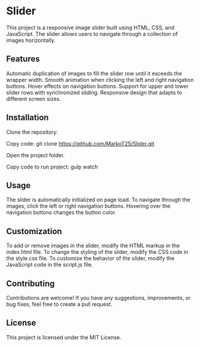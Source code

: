 
# Slider

This project is a responsive image slider built using HTML, CSS, and JavaScript. The slider allows users to navigate through a collection of images horizontally.

## Features

Automatic duplication of images to fill the slider row until it exceeds the wrapper width.
Smooth animation when clicking the left and right navigation buttons.
Hover effects on navigation buttons.
Support for upper and lower slider rows with synchronized sliding.
Responsive design that adapts to different screen sizes.
## Installation

Clone the repository:

Copy code:
git clone https://github.com/MarkoT25/Slider.git

Open the project folder.

Copy code to run project: gulp watch
## Usage

The slider is automatically initialized on page load.
To navigate through the images, click the left or right navigation buttons.
Hovering over the navigation buttons changes the button color.
## Customization

To add or remove images in the slider, modify the HTML markup in the index.html file.
To change the styling of the slider, modify the CSS code in the style.css file.
To customize the behavior of the slider, modify the JavaScript code in the script.js file.
## Contributing

Contributions are welcome! If you have any suggestions, improvements, or bug fixes, feel free to create a pull request.
## License

This project is licensed under the MIT License.